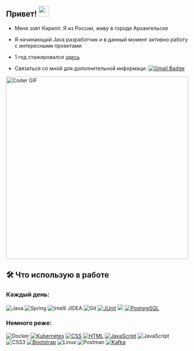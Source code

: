 ## Привет! <img src="https://github.com/TheDudeThatCode/TheDudeThatCode/blob/master/Assets/Hi.gif" width="29px"> 

-  Меня зовт Кирилл. Я из России, живу в городе Архангельске

-  Я начинающий Java разработчик и в данный момент активно работу с интересными проектами

-  1 год стажировался [здесь](https://job4j.ru/)
-  Связаться со мной для дополнительной информаци: [![Gmail Badge](https://img.shields.io/badge/-karnaukhov.kirill23@gmail.com-c14438?style=flat-square&logo=Gmail&logoColor=white&link=mailto:karnaukhov.kirill23@gmail.com)](mailto:karnaukhov.kirill23@gmail.com)
<!--   <img align="left" alt="Github" width="22px" src="https://cdn.jsdelivr.net/npm/simple-icons@v3/icons/github.svg" />
</a>
<a href="https://t.me/Tur_Boyama">
  <img align="left" alt="Telegram" width="22px" src="https://cdn.jsdelivr.net/npm/simple-icons@3.12.2/icons/telegram.svg" />
</a>
<a href="https://mail.google.com/">
  <img align="left" alt="Gmail" width="22px" src="https://cdn.jsdelivr.net/npm/simple-icons@3.12.2/icons/gmail.svg" />
</a> -->



<img src="https://media.giphy.com/media/SWoSkN6DxTszqIKEqv/giphy.gif" alt="Coder GIF" width="500">

## 🛠 Что использую в работе
### Каждый день:

![Java](https://img.shields.io/badge/-Java-gray?style=flat-circle&logo=java)
![Spring](https://img.shields.io/badge/-Spring-green?style=flat-circle&logo=spring)
![Intelli JIDEA](https://img.shields.io/badge/-IntelliJIDEA-black?style=flat-circle&logo=IntelliJIDEA)
![Git](https://img.shields.io/badge/-Git-yellow?style=flat-circle&logo=git)
    <a href="#"><img alt="JUnit" src="https://custom-icon-badges.herokuapp.com/badge/JUnit-25A162.svg?logo=check-circle&logoColor=white"></a>
![](https://img.shields.io/badge/-GitHub-black?style=flat-circle&logo=GitHub)
<a href="#"><img alt="PostgreSQL" src ="https://img.shields.io/badge/PostgreSQL-316192.svg?logo=postgresql&logoColor=white"></a>
    
### Немного реже:
![Docker](https://img.shields.io/badge/-Docker-blue?style=flat-circle&logo=Docker)
[![Kubernetes](https://img.shields.io/badge/-Kubernetes-326CE5?style=flat-square&logo=Kubernetes&logoColor=ffffff)](https://kubernetes.io/)
    <a href="https://github.com/search?q=user%3ADenverCoder1+language%3Acss"><img alt="CSS" src="https://img.shields.io/badge/CSS-1572B6.svg?logo=css3&logoColor=white"></a>
    <a href="https://github.com/search?q=user%3ADenverCoder1+language%3Ahtml"><img alt="HTML" src="https://img.shields.io/badge/HTML-E34F26.svg?logo=html5&logoColor=white"></a>
    <a href="https://github.com/search?q=user%3ADenverCoder1+language%3Ajavascript"><img alt="JavaScript" src="https://img.shields.io/badge/JavaScript-F7DF1E.svg?logo=javascript&logoColor=black"></a>
![JavaScript](https://img.shields.io/badge/-JavaScript-yellow?style=flat-circle&logo=javascript)
![CSS3](https://img.shields.io/badge/-CSS3-yellow?style=flat-circle&logo=css3)
<a href="#"><img alt="Bootstrap" src="https://img.shields.io/badge/Bootstrap-7952B3.svg?logo=bootstrap&logoColor=white"></a>
![Linux](https://img.shields.io/badge/-Linux-gray?style=flat-circle&logo=Linux)
![Postman](https://img.shields.io/badge/Postman-black?style=flat-square&logo=postman)
[![Kafka](https://img.shields.io/badge/-Kafka-000000?style=flat-square&logo=Apache%20kafka&logoColor=ffffff)](https://kafka.apache.org/)
